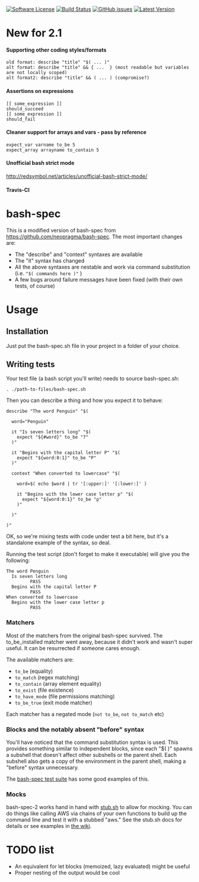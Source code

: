 [![Software License](https://img.shields.io/badge/license-MIT-brightgreen.svg)](LICENSE.md)
[![Build Status](https://travis-ci.com/keithy/bash-spec-2.svg?branch=master)](https://travis-ci.com/keithy/bash-spec-2)
[![GitHub issues](https://img.shields.io/github/issues/holmesjr/bash-spec-2.svg)](https://github.com/holmesjr/bash-spec-2/issues)
[![Latest Version](https://img.shields.io/github/release/holmesjr/bash-spec-2.svg)](https://github.com/holmesjr/bash-spec-2/releases)

New for 2.1
===========
#### Supporting other coding styles/formats
```
old format: describe "title" "$( ... )"
alt format: describe "title" && { ...  } (most readable but variables are not locally scoped)
alt format2: describe "title" && ( ... ) (compromise?)
```
#### Assertions on expressions
```
[[ some_expression ]]
should_succeed
[[ some_expression ]]
should_fail
```
#### Cleaner support for arrays and vars - pass by reference

```
expect_var varname to_be 5
expect_array arrayname to_contain 5
```

#### Unofficial bash strict mode

http://redsymbol.net/articles/unofficial-bash-strict-mode/

#### Travis-CI

bash-spec
=========

This is a modified version of bash-spec from https://github.com/neopragma/bash-spec. The most important changes are:

- The "describe" and "context" syntaxes are available
- The "it" syntax has changed
- All the above syntaxes are nestable and work via command substitution (i.e. `"$( commands here )"` )
- A few bugs around failure messages have been fixed (with their own tests, of course)

# Usage

## Installation

Just put the bash-spec.sh file in your project in a folder of your choice.

## Writing tests

Your test file (a bash script you'll write) needs to source bash-spec.sh:

    . ./path-to-files/bash-spec.sh

Then you can describe a thing and how you expect it to behave:

```
describe "The word Penguin" "$(

  word="Penguin"

  it "Is seven letters long" "$(
    expect "${#word}" to_be "7"
  )"

  it "Begins with the capital letter P" "$(
    expect "${word:0:1}" to_be "P"
  )"

  context "When converted to lowercase" "$(

    word=$( echo $word | tr '[:upper:]' '[:lower:]' )

    it "Begins with the lower case letter p" "$(
      expect "${word:0:1}" to_be "p"
    )"

  )"

)"
```

OK, so we're mixing tests with code under test a bit here, but it's a standalone example of the syntax, so deal.

Running the test script (don't forget to make it executable) will give you the following:

```
The word Penguin
  Is seven letters long
         PASS
  Begins with the capital letter P
         PASS
When converted to lowercase
  Begins with the lower case letter p
         PASS
```

### Matchers

Most of the matchers from the original bash-spec survived. The to_be_installed matcher went away, 
because it didn't work and wasn't super useful. It can be resurrected if someone cares enough.

The available matchers are:

- `to_be` (equality)
- `to_match` (regex matching)
- `to_contain` (array element equality)
- `to_exist` (file existence)
- `to_have_mode` (file permissions matching)
- `to_be_true` (exit mode matcher)

Each matcher has a negated mode (`not to_be`, `not to_match` etc)

### Blocks and the notably absent "before" syntax

You'll have noticed that the command substitution syntax is used. 
This provides something similar to independent blocks, since each "$( )" spawns a subshell that doesn't 
affect other subshells or the parent shell. Each subshell also gets a copy of the environment in the parent shell, 
making a "before" syntax unnecessary.

The [bash-spec test suite](https://github.com/realestate-com-au/bash-spec-2/blob/master/test_bash-spec.sh) has some good examples of this.

### Mocks

bash-spec-2 works hand in hand with [stub.sh](https://github.com/jimeh/stub.sh) to allow for mocking. You can do things like calling AWS via chains of your own functions to build up the command line and test it with a stubbed "aws." See the stub.sh docs for details or see examples in [the wiki](https://github.com/realestate-com-au/bash-spec-2/wiki).

# TODO list

- An equivalent for let blocks (memoized, lazy evaluated) might be useful
- Proper nesting of the output would be cool


